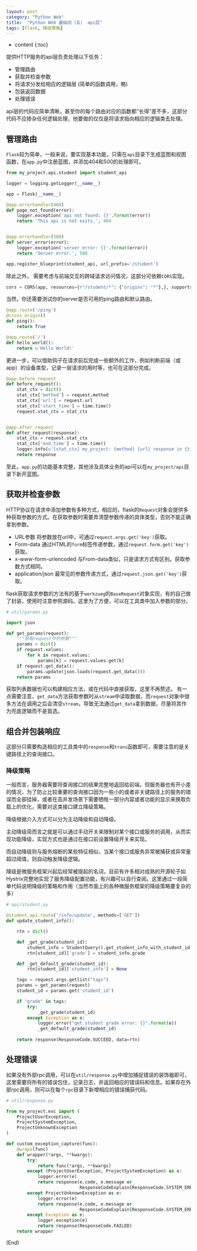 ```yaml
---
layout: post
category: "Python Web"
title:  "Python Web 基础向（五） api层"
tags: [Flask, 降级策略]
---
```


* content
{:toc}

提供HTTP服务的api层负责处理以下任务：
- 管理路由
- 获取并检查参数
- 将请求分发给相应的逻辑层 (简单的函数调用，略)
- 包装返回数据 
- 处理错误

api层的代码应简单清晰，甚至你的每个路由对应的函数都“长得”差不多，这部分代码不应掺杂任何逻辑处理，他要做的仅仅是将请求指向相应的逻辑类去处理。





## 管理路由

`Flask`较为简单，一般来说，要实现基本功能，只需在`api`目录下生成蓝图和视图函数，在`app.py`中注册蓝图，并添加404和500的处理即可。

```python
from my_project.api.student import student_api

logger = logging.getLogger(__name__)

app = Flask(__name__)

@app.errorhandler(404)
def page_not_found(error):
    logger.exception('api not found: {}'.format(error))
    return 'This api is not exits.', 404


@app.errorhandler(500)
def server_error(error):
    logger.exception('server error: {}'.format(error))
    return 'Server error.', 500

app.register_blueprint(student_api, url_prefix='/student')

```

除此之外， 需要考虑与前端交互的跨域请求访问情况，这部分可依赖`CORS`实现。

```python
cors = CORS(app, resources={r"/student/*": {"origins": "*"},}, supports_credentials=True)
```

当然，你还需要测试你的server是否可用的ping路由和默认路由。

```python
@app.route('/ping')
@cross_origin()
def ping():
    return True

@app.route('/')
def hello_world():
    return u'Hello World!'
```

更进一步，可以借助钩子在请求前后完成一些额外的工作，例如判断前端（或app）的设备类型，记录一层请求的用时等，也可在这部分完成。

```python
@app.before_request
def before_request():
    stat_ctx = dict()
    stat_ctx['method'] = request.method
    stat_ctx['url'] = request.url
    stat_ctx['start_time'] = time.time()
    request.stat_ctx = stat_ctx


@app.after_request
def after_request(response):
    stat_ctx = request.stat_ctx
    stat_ctx['end_time'] = time.time()
    logger.info(u'[stat_ctx] my_project: {method} {url} response in {time}'.format(method=stat_ctx['method'], url=stat_ctx['url'], time=stat_ctx['end_time'] - stat_ctx['start_time']))
    return response
```

至此，`app.py`的功能基本完整，其他涉及具体业务的api可以在`my_project/api`目录下新开蓝图。

## 获取并检查参数

HTTP协议在请求中添加参数有多种方式，相应的，flask的`Request`对象会提供多种获取参数的方式。在获取参数时需要弄清楚参数传递的具体类型，否则不能正确拿到参数。

- URL参数 将参数放在url中，可通过`request.args.get('key')`获取。
- Form-data 通过HTML的`form`标签传递参数，通过`request.form.get('key')`获取。
- x-www-form-urlencoded 与From-data类似，只是请求方式有区别。获取参数方式相同。
- application/json 最常见的参数传递方式，通过`request.json.get('key')`获取。

flask获取请求参数的方法有的基于`werkzueg`的`BaseRequest`对象实现，有的自己做了封装，使用时注意参照源码。这里为了方便，可以在工具类中加入参数的部分。

```python
# util/params.py

import json

def get_params(request):
    """获取request中的参数"""
    params = dict()
    if request.values:
        for k in request.values:
            params[k] = request.values.get(k)
    if request.get_data():
        params.update(json.loads(request.get_data()))
    return params
```

获取列表数据也可以构建相应方法，或在代码中直接获取，这里不再赘述。
有一点需要注意，`get_data`方法获取参数时从`stream`中读取数据，而`request`对象中很多方法在调用之后会清空`stream`，导致无法通过`get_data`拿到数据，尽量将其作为兜底逻辑而不是首选。

## 组合并包装响应

这部分只需要构造相应的工具类中的`response`和`trans`函数即可，需要注意的是关键路径上的查询接口。

### 降级策略

一般而言，服务器需要将查询接口的结果完整地返回给前端，但服务器也有开小差的情况，为了防止比较重要的查询接口因为一些小的或者非关键路径上的服务的错误而全部挂掉，或者在高并发场景下需要牺牲一部分内容或者功能的显示来换取负载上的优化，需要对这类接口建立降级策略。

降级根据介入方式可以分为主动降级和自动降级。

主动降级简而言之就是可以通过手动开关来限制对某个接口或服务的调用，从而实现功能降级，实现方式也是通过在接口前设置降级开关来实现。

而自动降级则与服务熔断的某些特征相似，当某个接口或服务异常被捕获或异常量超过阈值，则自动触发降级逻辑。

降级是微服务框架兴起后经常被提起的名词，目前有许多相对成熟的开源轮子如Hystrix完整地实现了服务降级配置功能，有兴趣可以自行查阅。这里通过一段简单代码说明降级的策略和作用（当然市面上的各种微服务框架的降级策略要复杂的多）

```python
# api/student.py

@student_api.route('/info/update', methods=['GET'])
def update_student_info():

    rtn = dict()

    def _get_grade(student_id):
        student_info = StudentQuery().get_student_info_with_student_id(student_id)
        rtn[student_id]['grade'] = student_info.grade

    def _get_default_grade(student_id):
        rtn[student_id]['student_info'] = None

    tags = request.args.getlist("tags")
    params = get_params(request)
    student_id = params.get('student_id')

    if "grade" in tags:
        try:
            _get_grade(student_id)
        except Exception as e:
            logger.error("get student grade error: {}".format(e))
            _get_default_grade(student_id)
            
    return response(ResponseCode.SUCCEED, data=rtn)
```

## 处理错误

如果没有外部rpc调用，可以在`util/response.py`中增加捕捉错误的装饰器即可，这里需要将所有的错误包住，记录日志，并返回相应的错误码和信息。如果存在外部rpc调用，则可以在每个`rpc`目录下新增相应的错误捕获代码。

```python
# util/response.py

from my_project.exc import (
    ProjectUserException,
    ProjectSystemException,
    ProjectUnknownException
)

def custom_exception_capture(func):
    @wraps(func)
    def wrapper(*args, **kwargs):
        try:
            return func(*args, **kwargs)
        except (ProjectUserException, ProjectSystemException) as e:
            logger.error(e)
            return response(e.code, e.message or
                            ResponseCodeExplain[ResponseCode.SYSTEM_ERROR])
        except ProjectUnknownException as e:
            logger.error(e)
            return response(e.code, e.message or
                            ResponseCodeExplain[ResponseCode.SYSTEM_ERROR])
        except Exception as e:
            logger.exception(e)
            return response(ResponseCode.FAILED)
    return wrapper
```


(End)
